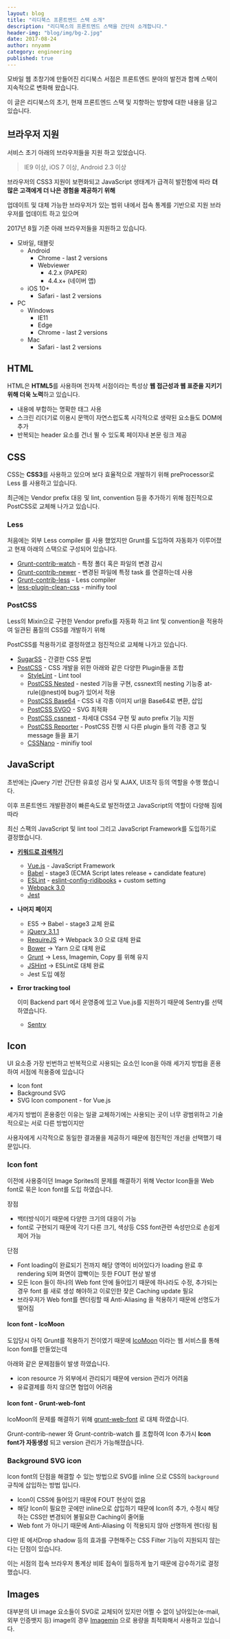 ```yaml
---
layout: blog
title: "리디북스 프론트엔드 스택 소개"
description: "리디북스의 프론트엔드 스택을 간단히 소개합니다."
header-img: "blog/img/bg-2.jpg"
date: 2017-08-24
author: nnyamm
category: engineering
published: true
---
```


모바일 웹 초창기에 만들어진 리디북스 서점은 프론트엔드 분야의 발전과 함께 스택이 지속적으로 변화해 왔습니다. 

이 글은 리디북스의 초기, 현재 프론트엔드 스택 및 지향하는 방향에 대한 내용을 담고 있습니다.



## 브라우저 지원

서비스 초기 아래의 브라우저들을 지원 하고 있었습니다. 

> IE9 이상, iOS 7 이상, Android 2.3 이상

브라우저의 CSS3 지원이 보편화되고 JavaScript 생태계가 급격히 발전함에 따라 **더 많은 고객에게 더 나은 경험을 제공하기 위해** 

업데이트 및 대체 가능한 브라우저가 있는 범위 내에서 접속 통계를 기반으로 지원 브라우저를 업데이트 하고 있으며 

2017년 8월 기준 아래 브라우저들을 지원하고 있습니다.

- 모바일, 태블릿
  - Android
    - Chrome - last 2 versions
    - Webviewer
      - 4.2.x (PAPER)
      - 4.4.x+ (네이버 앱)
  - iOS 10+
    - Safari - last 2 versions
- PC
  - Windows
    - IE11
    - Edge
    - Chrome - last 2 versions
  - Mac
    - Safari - last 2 versions



## HTML

HTML은 **HTML5**를 사용하며 전자책 서점이라는 특성상 **웹 접근성과 웹 표준을 지키기 위해 더욱 노력**하고 있습니다.

- 내용에 부합하는 명확한 태그 사용
- 스크린 리더기로 이용시 문맥이 자연스럽도록 시각적으로 생략된 요소들도 DOM에 추가 
- 반복되는 header 요소를 건너 뛸 수 있도록 페이지내 본문 링크 제공



## CSS

CSS는 **CSS3**를 사용하고 있으며 보다 효율적으로 개발하기 위해 preProcessor로 Less 를 사용하고 있습니다.
 
최근에는 Vendor prefix 대응 및 lint, convention 등을 추가하기 위해 점진적으로 PostCSS로 교체해 나가고 있습니다.



### Less

처음에는 외부 Less compiler 를 사용 했었지만 Grunt를 도입하여 자동화가 이루어졌고 현재 아래의 스택으로 구성되어 있습니다.

- [Grunt-contrib-watch](https://github.com/gruntjs/grunt-contrib-watch) - 특정 폴더 혹은 파일의 변경 감시
- [Grunt-contrib-newer](https://github.com/tschaub/grunt-newer) - 변경된 파일에 특정 task 를 연결하는데 사용
- [Grunt-contrib-less](https://github.com/gruntjs/grunt-contrib-less) - Less compiler
- [less-plugin-clean-css](https://github.com/less/less-plugin-clean-css) - minifiy tool


### PostCSS

Less의 Mixin으로 구현한 Vendor prefix를 자동화 하고 lint 및 convention을 적용하여 일관된 품질의 CSS를 개발하기 위해 

PostCSS를 적용하기로 결정하였고 점진적으로 교체해 나가고 있습니다.

- [SugarSS](https://github.com/postcss/sugarss) - 간결한 CSS 문법
- [PostCSS](https://github.com/postcss/postcss) - CSS 개발을 위한 아래와 같은 다양한 Plugin들을 조합
  - [StyleLint](https://stylelint.io/) - Lint tool
  - [PostCSS Nested](https://github.com/postcss/postcss-nested) - nested 기능을 구현, cssnext의 nesting 기능중 at-rule(@nest)에 bug가 있어서 적용
  - [PostCSS Base64](https://github.com/jelmerdemaat/postcss-base64) - CSS 내 각종 이미지 url을 Base64로 변환, 삽입
  - [PostCSS SVGO](https://github.com/ben-eb/postcss-svgo) - SVG 최적화
  - [PostCSS cssnext](http://cssnext.io/) - 차세대 CSS4 구현 및 auto prefix 기능 지원
  - [PostCSS Reporter](https://github.com/postcss/postcss-reporter) - PostCSS 진행 시 다른 plugin 들의 각종 경고 및 message 들을 표기
  - [CSSNano](http://cssnano.co/) - minifiy tool




## JavaScript

초반에는 jQuery 기반 간단한 유효성 검사 및 AJAX, UI조작 등의 역할을 수행 했습니다. 

이후 프론트엔드 개발환경이 빠른속도로 발전하였고 JavaScript의 역할이 다양해 짐에 따라 

최신 스팩의 JavaScript 및 lint tool 그리고 JavaScript Framework를 도입하기로 결정했습니다.



- **[키워드로 검색하기](https://ridibooks.com/keyword-finder/romance?group_id=1)**
  - [Vue.js](https://vuejs.org/) - JavaScript Framework
  - [Babel](https://babeljs.io/) - stage3 (ECMA Script lates release + candidate feature)
  - [ESLint](http://eslint.org/)  - [eslint-config-ridibooks](https://github.com/ridibooks/eslint-config-ridibooks) + custom setting
  - [Webpack 3.0](https://webpack.js.org/)
  - [Jest](https://facebook.github.io/jest/)
- **나머지 페이지**
  - ES5 -> Babel - stage3 교체 완료
  - [jQuery 3.1.1](https://jquery.com/)
  - [RequireJS](http://requirejs.org/) ->  Webpack 3.0 으로 대체 완료
  - [Bower](https://bower.io/) ->  Yarn 으로 대체 완료
  - [Grunt](https://gruntjs.com/) -> Less, Imagemin, Copy 를 위해 유지
  - [JSHint](http://jshint.com/) ->  ESLint로 대체 완료
  - Jest 도입 예정


- **Error tracking tool**

  이미 Backend part 에서 운영중에 있고 Vue.js를 지원하기 때문에 Sentry를 선택하였습니다.

  - [Sentry](https://sentry.io/)



## Icon

UI 요소중 가장 빈번하고 반복적으로 사용되는 요소인 Icon을 아래 세가지 방법을 혼용하여 서점에 적용중에 있습니다

- Icon font 
- Background SVG 
- SVG Icon component - for Vue.js

세가지 방법이 혼용중인 이유는 일괄 교체하기에는 사용되는 곳이 너무 광범위하고 기술적으로는 서로 다른 방법이지만 

사용자에게 시각적으로 동일한 결과물을 제공하기 때문에 점진적인 개선을 선택했기 때문입니다.



### Icon font

이전에 사용중이던 Image Sprites의 문제를 해결하기 위해 Vector Icon들을 Web font로 묶은 Icon font를 도입 하였습니다.

장점

- 백터방식이기 때문에 다양한 크기의 대응이 가능
- font로 구현되기 때문에 각기 다른 크기, 색상등 CSS font관련 속성만으로 손쉽게 제어 가능

단점

- Font loading이 완료되기 전까지 해당 영역이 비어있다가 loading 완료 후 rendering 되며 화면이 깜빡이는 듯한 FOUT 현상 발생
- 모든 Icon 들이 하나의 Web font 안에 들어있기 때문에 하나라도 수정, 추가되는 경우 font 를 새로 생성 해야하고 이로인한 잦은 Caching update 필요
- 브라우저가 Web font를 렌더링할 때 Anti-Aliasing 을 적용하기 때문에 선명도가 떨어짐



#### Icon font - IcoMoon

도입당시 아직 Grunt를 적용하기 전이였기 때문에 [IcoMoon](https://icomoon.io/) 이라는 웹 서비스를 통해 Icon font를 만들었는데 

아래와 같은 문제점들이 발생 하였습니다.

- icon resource 가 외부에서 관리되기 때문에 version 관리가 어려움
- 유료결제를 하지 않으면 협업이 어려움



#### Icon font - Grunt-web-font

IcoMoon의 문제를 해결하기 위해 [grunt-web-font](https://github.com/sapegin/grunt-webfont) 로 대체 하였습니다.

Grunt-contrib-newer 와 Grunt-contrib-watch 를 조합하여 Icon 추가시 **Icon font가 자동생성** 되고 version 관리가 가능해졌습니다.





### Background SVG icon

Icon font의 단점을 해결할 수 있는 방법으로 SVG를 inline 으로 CSS의 `background` 규칙에 삽입하는 방법 입니다.

- Icon이 CSS에 들어있기 때문에 FOUT 현상이 없음
- 해당 Icon이 필요한 곳에만 inline으로 삽입하기 때문에 Icon의 추가, 수정시 해당하는 CSS만 변경되어 불필요한 Caching이 줄어듦
- Web font 가 아니기 때문에 Anti-Aliasing 이 적용되지 않아 선명하게 렌더링 됨

다만 IE 에서Drop shadow 등의 효과를 구현해주는 CSS Filter 기능이 지원되지 않는다는 단점이 있습니다.

이는 서점의 접속 브라우저 통계상 비IE 접속이 월등하게 높기 때문에 감수하기로 결정했습니다. 



## Images

대부분의 UI image 요소들이 SVG로 교체되어 있지만 어쩔 수 없이 남아있는(e-mail, 외부 인증뱃지 등) image의 경우 [Imagemin](https://github.com/imagemin/imagemin) 으로 용량을 최적화해서 사용하고 있습니다.

